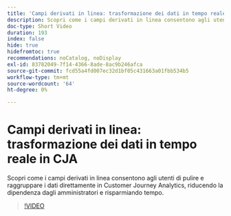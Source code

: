 ```yaml
---
title: 'Campi derivati in linea: trasformazione dei dati in tempo reale in CJA'
description: Scopri come i campi derivati in linea consentono agli utenti di pulire e raggruppare i dati direttamente in Customer Journey Analytics, riducendo la dipendenza dagli amministratori e risparmiando tempo.
doc-type: Short Video
duration: 193
index: false
hide: true
hidefromtoc: true
recommendations: noCatalog, noDisplay
exl-id: 83782049-7f14-4366-8ade-8ac9b246afca
source-git-commit: fcd55a4fd007ec32d1bf05c431663a01fbb534b5
workflow-type: tm+mt
source-wordcount: '64'
ht-degree: 0%

---
```


# Campi derivati in linea: trasformazione dei dati in tempo reale in CJA

Scopri come i campi derivati in linea consentono agli utenti di pulire e raggruppare i dati direttamente in Customer Journey Analytics, riducendo la dipendenza dagli amministratori e risparmiando tempo.

<!-- 62_S102_3442449_192_inline-derived-fields-realtime-data-transformation-in-cja -->
>[!VIDEO](https://video.tv.adobe.com/v/3460294/?learn=on&enablevpops=true&captions=ita)
